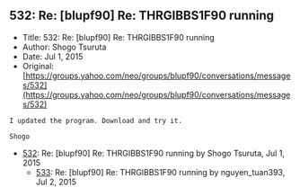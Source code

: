 ## 532: Re: [blupf90] Re: THRGIBBS1F90 running

- Title: 532: Re: [blupf90] Re: THRGIBBS1F90 running
- Author: Shogo Tsuruta
- Date: Jul 1, 2015
- Original: [https://groups.yahoo.com/neo/groups/blupf90/conversations/messages/532](https://groups.yahoo.com/neo/groups/blupf90/conversations/messages/532)

```
I updated the program. Download and try it.

Shogo
```

- [532](0532.md): Re: [blupf90] Re: THRGIBBS1F90 running by Shogo Tsuruta, Jul 1, 2015
    - [533](0533.md): Re: [blupf90] Re: THRGIBBS1F90 running by nguyen_tuan393, Jul 2, 2015
